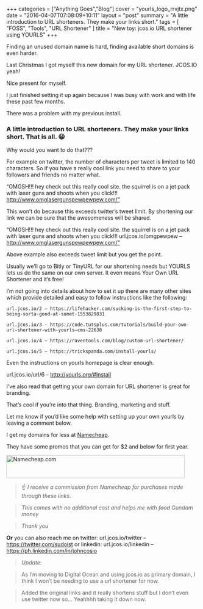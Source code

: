 +++
categories = ["Anything Goes","Blog"]
cover = "yourls_logo_rrvjtx.png"
date = "2016-04-07T07:08:09+10:11"
layout = "post"
summary = "A little introduction to URL shorteners. They make your links short."
tags = [
  "FOSS",
  "Tools",
  "URL Shortener"
]
title = "New toy: jcos.io URL shortener using YOURLS"
+++

Finding an unused domain name is hard, finding available short domains is even harder.

Last Christmas I got myself this new domain for my URL shortener. JCOS.IO yeah!

Nice present for myself.

I just finished setting it up again because I was busy with work and with life these past few months.

There was a problem with my previous install.

### A little introduction to URL shorteners. They make your links short. That is all. 😀
Why would you want to do that???

For example on twitter, the number of characters per tweet is limited to 140 characters. So if you have a really cool link you need to share to your followers and friends no matter what.

“OMGSH!!! hey check out this really cool site. the squirrel is on a jet pack with laser guns and shoots when you click!!! http://www.omglasergunspewpewpew.com/”

This won’t do because this exceeds twitter’s tweet limit. By shortening our link we can be sure that the awesomeness will be shared.

“OMGSH!!! hey check out this really cool site. the squirrel is on a jet pack with laser guns and shoots when you click!!! url.jcos.io/omgpewpew – http://www.omglasergunspewpewpew.com/”

Above example also exceeds tweet limit but you get the point.

Usually we’ll go to Bitly or TinyURL for our shortening needs but YOURLS lets us do the same on our own server. It even means Your Own URL Shortener and it’s free!

I’m not going into details about how to set it up there are many other sites which provide detailed and easy to follow instructions like the following:

```
url.jcos.io/2 – https://lifehacker.com/sucking-is-the-first-step-to-being-sorta-good-at-somet-1553829831

url.jcos.io/3 – https://code.tutsplus.com/tutorials/build-your-own-url-shortener-with-yourls–cms-22638

url.jcos.io/4 – https://raventools.com/blog/custom-url-shortener/

url.jcos.io/5 – https://trickspanda.com/install-yourls/
```

Even the instructions on yourls homepage is clear enough.

url.jcos.io/url/6 – http://yourls.org/#Install

I’ve also read that getting your own domain for URL shortener is great for branding.

That’s cool if you’re into that thing. Branding, marketing and stuff.

Let me know if you’d like some help with setting up your own yourls by leaving a comment below.

I get my domains for less at [Namecheap](https://affiliate.namecheap.com/?affId=98310).

They have some promos that you can get for $2 and below for first year.

<!-- BEGIN LINK --><a class="post-image" rel="nofollow" href="https://affiliate.namecheap.com/?affId=98310"><img src="http://files.namecheap.com/graphics/linkus/468x60-1.gif" width="468" height="60" border="0" alt="Namecheap.com"></a><!-- END LINK -->

>:point_up: *I receive a commission from Namecheap for purchases made through these links.*

>*This comes with no additional cost and helps me with ~~food~~ Gundam money*

>*Thank you*

**Or** you can also reach me on twitter: url.jcos.io/twitter – https://twitter.com/sudoist or linkedin: url.jcos.io/linkedin – https://ph.linkedin.com/in/johncosio


>*Update:*

>As I’m moving to Digital Ocean and using jcos.io as primary domain, I think I won’t be needing to use a url shortener for now.

>Added the original links and it really shortens stuff but I don’t even use twitter now so… Yeahhhh taking it down now.
